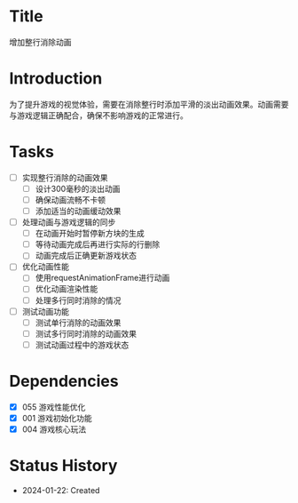 # Title
增加整行消除动画

# Introduction
为了提升游戏的视觉体验，需要在消除整行时添加平滑的淡出动画效果。动画需要与游戏逻辑正确配合，确保不影响游戏的正常进行。

# Tasks
- [ ] 实现整行消除的动画效果
  - [ ] 设计300毫秒的淡出动画
  - [ ] 确保动画流畅不卡顿
  - [ ] 添加适当的动画缓动效果
- [ ] 处理动画与游戏逻辑的同步
  - [ ] 在动画开始时暂停新方块的生成
  - [ ] 等待动画完成后再进行实际的行删除
  - [ ] 动画完成后正确更新游戏状态
- [ ] 优化动画性能
  - [ ] 使用requestAnimationFrame进行动画
  - [ ] 优化动画渲染性能
  - [ ] 处理多行同时消除的情况
- [ ] 测试动画功能
  - [ ] 测试单行消除的动画效果
  - [ ] 测试多行同时消除的动画效果
  - [ ] 测试动画过程中的游戏状态

# Dependencies
- [x] 055 游戏性能优化
- [x] 001 游戏初始化功能
- [x] 004 游戏核心玩法

# Status History
- 2024-01-22: Created
